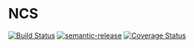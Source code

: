 # NCS
[![Build Status](https://travis-ci.org/dennishn/ncs.svg?branch=master)](https://travis-ci.org/dennishn/ncs) [![semantic-release](https://img.shields.io/badge/%20%20%F0%9F%93%A6%F0%9F%9A%80-semantic--release-e10079.svg)](https://github.com/semantic-release/semantic-release) [![Coverage Status](https://coveralls.io/repos/dennishn/ncs/badge.svg?branch=master&service=github)](https://coveralls.io/github/dennishn/ncs?branch=master)